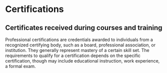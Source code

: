 # Certifications

## Certificates received during courses and training

Professional certifications are credentials awarded to individuals from a recognized certifying body, such as a board, professional association, or institution. They generally represent mastery of a certain skill set. The requirements to qualify for a certification depends on the specific certification, though may include educational instruction, work experience, a formal exam.
